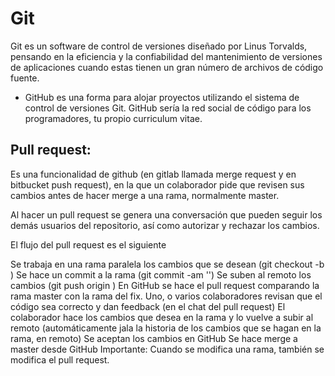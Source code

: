 # Git

Git es un software de control de versiones diseñado por Linus Torvalds, pensando en la eficiencia y la confiabilidad del mantenimiento de versiones de aplicaciones cuando estas tienen un gran número de archivos de código fuente.

- GitHub es una forma para alojar proyectos utilizando el sistema de control de versiones Git. GitHub sería la red social de código para los programadores, tu propio curriculum vitae.

## Pull request:

Es una funcionalidad de github (en gitlab llamada merge request y en bitbucket push request), en la que un colaborador pide que revisen sus cambios antes de hacer merge a una rama, normalmente master.

Al hacer un pull request se genera una conversación que pueden seguir los demás usuarios del repositorio, así como autorizar y rechazar los cambios.

El flujo del pull request es el siguiente

Se trabaja en una rama paralela los cambios que se desean (git checkout -b <rama>)
Se hace un commit a la rama (git commit -am '<Comentario>')
Se suben al remoto los cambios (git push origin <rama>)
En GitHub se hace el pull request comparando la rama master con la rama del fix.
Uno, o varios colaboradores revisan que el código sea correcto y dan feedback (en el chat del pull request)
El colaborador hace los cambios que desea en la rama y lo vuelve a subir al remoto (automáticamente jala la historia de los cambios que se hagan en la rama, en remoto)
Se aceptan los cambios en GitHub
Se hace merge a master desde GitHub
Importante: Cuando se modifica una rama, también se modifica el pull request.
